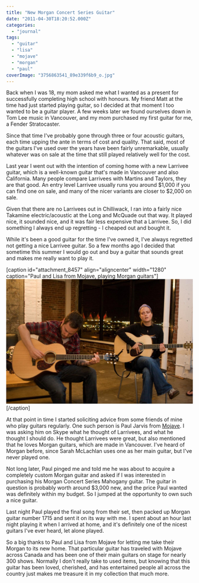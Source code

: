 ```yaml
---
title: "New Morgan Concert Series Guitar"
date: "2011-04-30T18:20:52.000Z"
categories: 
  - "journal"
tags: 
  - "guitar"
  - "lisa"
  - "mojave"
  - "morgan"
  - "paul"
coverImage: "3756863541_89e339f6b9_o.jpg"
---
```


Back when I was 18, my mom asked me what I wanted as a present for successfully completing high school with honours. My friend Matt at the time had just started playing guitar, so I decided at that moment I too wanted to be a guitar player. A few weeks later we found ourselves down in Tom Lee music in Vancouver, and my mom purchased my first guitar for me, a Fender Stratocaster.

Since that time I've probably gone through three or four acoustic guitars, each time upping the ante in terms of cost and quality. That said, most of the guitars I've used over the years have been fairly unremarkable, usually whatever was on sale at the time that still played relatively well for the cost.

Last year I went out with the intention of coming home with a new Larrivee guitar, which is a well-known guitar that's made in Vancouver and also California. Many people compare Larrivees with Martins and Taylors, they are that good. An entry level Larrivee usually runs you around $1,000 if you can find one on sale, and many of the nicer variants are closer to $2,000 on sale.

Given that there are no Larrivees out in Chilliwack, I ran into a fairly nice Takamine electric/acoustic at the Long and McQuade out that way. It played nice, it sounded nice, and it was fair less expensive that a Larrivee. So, I did something I always end up regretting - I cheaped out and bought it.

While it's been a good guitar for the time I've owned it, I've always regretted not getting a nice Larrivee guitar. So a few months ago I decided that sometime this summer I would go out and buy a guitar that sounds great and makes me really want to play it.

\[caption id="attachment\_8457" align="aligncenter" width="1280" caption="Paul and Lisa from Mojave, playing Morgan guitars"\][![](images/3756863541_89e339f6b9_o.jpg "3756863541_89e339f6b9_o")](http://www.migratorynerd.com/wordpress/wp-content/uploads/2011/04/3756863541_89e339f6b9_o.jpg)\[/caption\]

At that point in time I started soliciting advice from some friends of mine who play guitars regularly. One such person is Paul Jarvis from [Mojave](http://mojave.fm/). I was asking him on Skype what he thought of Larrivees, and what he thought I should do. He thought Larrivees were great, but also mentioned that he loves Morgan guitars, which are made in Vancouver. I've heard of Morgan before, since Sarah McLachlan uses one as her main guitar, but I've never played one.

Not long later, Paul pinged me and told me he was about to acquire a completely custom Morgan guitar and asked if I was interested in purchasing his Morgan Concert Series Mahogany guitar. The guitar in question is probably worth around $3,000 new, and the price Paul wanted was definitely within my budget. So I jumped at the opportunity to own such a nice guitar.

Last night Paul played the final song from their set, then packed up Morgan guitar number 1715 and sent it on its way with me. I spent about an hour last night playing it when I arrived at home, and it's definitely one of the nicest guitars I've ever heard, let alone played.

So a big thanks to Paul and Lisa from Mojave for letting me take their Morgan to its new home. That particular guitar has traveled with Mojave across Canada and has been one of their main guitars on stage for nearly 300 shows. Normally I don't really take to used items, but knowing that this guitar has been loved, cherished, and has entertained people all across the country just makes me treasure it in my collection that much more.
